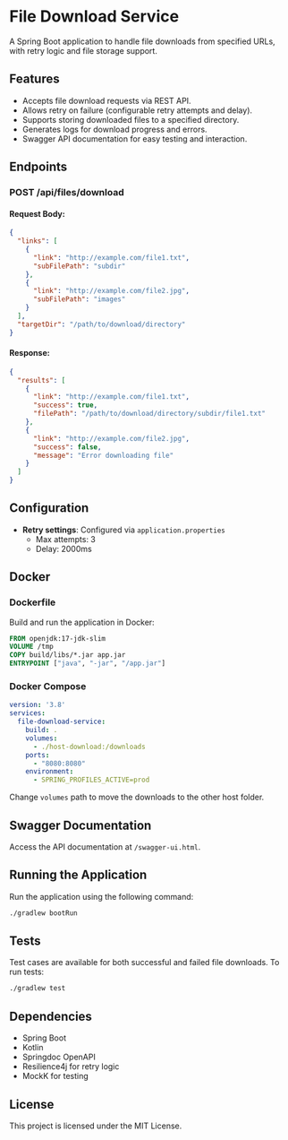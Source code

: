 
# File Download Service

A Spring Boot application to handle file downloads from specified URLs, with retry logic and file storage support.

## Features

- Accepts file download requests via REST API.
- Allows retry on failure (configurable retry attempts and delay).
- Supports storing downloaded files to a specified directory.
- Generates logs for download progress and errors.
- Swagger API documentation for easy testing and interaction.

## Endpoints

### POST /api/files/download

#### Request Body:
```json
{
  "links": [
    {
      "link": "http://example.com/file1.txt",
      "subFilePath": "subdir"
    },
    {
      "link": "http://example.com/file2.jpg",
      "subFilePath": "images"
    }
  ],
  "targetDir": "/path/to/download/directory"
}
```

#### Response:
```json
{
  "results": [
    {
      "link": "http://example.com/file1.txt",
      "success": true,
      "filePath": "/path/to/download/directory/subdir/file1.txt"
    },
    {
      "link": "http://example.com/file2.jpg",
      "success": false,
      "message": "Error downloading file"
    }
  ]
}
```

## Configuration

- **Retry settings**: Configured via `application.properties`
    - Max attempts: 3
    - Delay: 2000ms

## Docker

### Dockerfile
Build and run the application in Docker:
```dockerfile
FROM openjdk:17-jdk-slim
VOLUME /tmp
COPY build/libs/*.jar app.jar
ENTRYPOINT ["java", "-jar", "/app.jar"]
```

### Docker Compose
```yaml
version: '3.8'
services:
  file-download-service:
    build: .
    volumes:
      - ./host-download:/downloads
    ports:
      - "8080:8080"
    environment:
      - SPRING_PROFILES_ACTIVE=prod
```

Change `volumes` path to move the downloads to the other host folder.

## Swagger Documentation

Access the API documentation at `/swagger-ui.html`.

## Running the Application

Run the application using the following command:

```bash
./gradlew bootRun
```

## Tests

Test cases are available for both successful and failed file downloads. To run tests:

```bash
./gradlew test
```

## Dependencies

- Spring Boot
- Kotlin
- Springdoc OpenAPI
- Resilience4j for retry logic
- MockK for testing

## License

This project is licensed under the MIT License.
